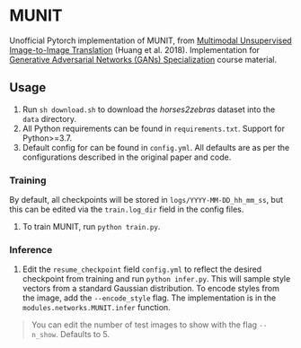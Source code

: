 # MUNIT
Unofficial Pytorch implementation of MUNIT, from [Multimodal Unsupervised Image-to-Image Translation](https://arxiv.org/abs/1804.04732) (Huang et al. 2018). Implementation for [Generative Adversarial Networks (GANs) Specialization](https://www.coursera.org/specializations/generative-adversarial-networks-gans) course material.

## Usage
1. Run `sh download.sh` to download the *horses2zebras* dataset into the `data` directory.
2. All Python requirements can be found in `requirements.txt`. Support for Python>=3.7.
3. Default config for can be found in `config.yml`. All defaults are as per the configurations described in the original paper and code.

### Training
By default, all checkpoints will be stored in `logs/YYYY-MM-DD_hh_mm_ss`, but this can be edited via the `train.log_dir` field in the config files.

1. To train MUNIT, run `python train.py`.

### Inference
1. Edit the `resume_checkpoint` field `config.yml` to reflect the desired checkpoint from training and run `python infer.py`. This will sample style vectors from a standard Gaussian distribution. To encode styles from the image, add the `--encode_style` flag. The implementation is in the `modules.networks.MUNIT.infer` function.
> You can edit the number of test images to show with the flag `--n_show`. Defaults to 5.
